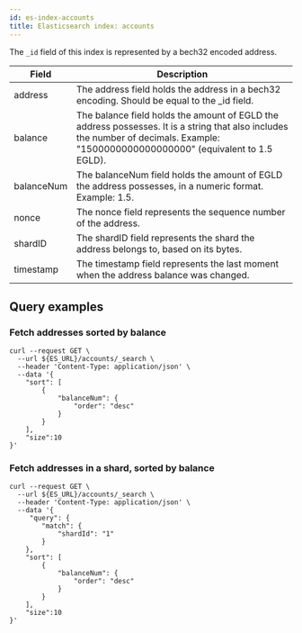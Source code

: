 ```yaml
---
id: es-index-accounts
title: Elasticsearch index: accounts
---
```


The `_id` field of this index is represented by a bech32 encoded address.

| Field      | Description                                                                                                                                                                          |
|------------|--------------------------------------------------------------------------------------------------------------------------------------------------------------------------------------|
| address    | The address field holds the address in a bech32 encoding. Should be equal to the _id field.                                                                                          |
| balance    | The balance field holds the amount of EGLD the address possesses. It is a string that also includes the number of decimals. Example: "1500000000000000000" (equivalent to 1.5 EGLD). |
| balanceNum | The balanceNum field holds the amount of EGLD the address possesses, in a numeric format. Example: 1.5.                                                                              |
| nonce      | The nonce field represents the sequence number of the address.                                                                                                                       |
| shardID    | The shardID field represents the shard the address belongs to, based on its bytes.                                                                                                   |
| timestamp  | The timestamp field represents the last moment when the address balance was changed.                                                                                                 |

## Query examples

### Fetch addresses sorted by balance

```
curl --request GET \
  --url ${ES_URL}/accounts/_search \
  --header 'Content-Type: application/json' \
  --data '{
    "sort": [
        {
            "balanceNum": {
                "order": "desc"
            }
        }
    ],
    "size":10
}'
```

### Fetch addresses in a shard, sorted by balance

```
curl --request GET \
  --url ${ES_URL}/accounts/_search \
  --header 'Content-Type: application/json' \
  --data '{
     "query": {
        "match": {
            "shardId": "1"
        }
    },
    "sort": [
        {
            "balanceNum": {
                "order": "desc"
            }
        }
    ],
    "size":10
}'
```
